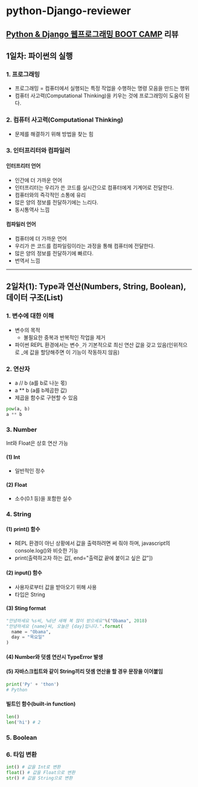 # python-Django-reviewer
[Python & Django 웹프로그래밍 BOOT CAMP](https://fastcampus.teachable.com/courses/enrolled/277684) 리뷰
---
## 1일차: 파이썬의 실행
### 1. 프로그래밍
* 프로그래밍 = 컴퓨터에서 실행되는 특정 작업을 수행하는 명령 모음을 만드는 행위
* 컴퓨터 사고력(Computational Thinking)을 키우는 것에 프로그래밍이 도움이 된다.
### 2. 컴퓨터 사고력(Computational Thinking)
* 문제를 해결하기 위해 방법을 찾는 힘
### 3. 인터프리터와 컴파일러
#### 인터프리터 언어
* 인간에 더 가까운 언어
* 인터프리터는 우리가 쓴 코드를 실시간으로 컴퓨터에게 기계어로 전달한다.
* 컴퓨터와의 즉각적인 소통에 유리
* 많은 양의 정보를 전달하기에는 느리다.
* 동시통역사 느낌
#### 컴파일러 언어
* 컴퓨터에 더 가까운 언어
* 우리가 쓴 코드를 컴파일링이라는 과정을 통해 컴퓨터에 전달한다.
* 많은 양의 정보를 전달하기에 빠르다.
* 번역서 느낌
---
## 2일차(1): Type과 연산(Numbers, String, Boolean), 데이터 구조(List)
### 1. 변수에 대한 이해
* 변수의 목적
  * 불필요한 중복과 반복적인 작업을 제거
* 파이썬 REPL 환경에서는 변수`_`가 기본적으로 최신 연산 값을 갖고 있음(인위적으로 _에 값을 할당해주면 이 기능이 작동하지 않음)
### 2. 연산자
* a // b (a를 b로 나눈 몫)
* a ** b (a를 b제곱한 값)
* 제곱을 함수로 구현할 수 있음
```python
pow(a, b)
a ** b 
```
### 3. Number
Int와 Float은 상호 연산 가능
#### (1) Int
* 일반적인 정수
#### (2) Float
* 소수(0.1 등)을 포함한 실수
### 4. String
#### (1) print() 함수
  * REPL 환경이 아닌 상황에서 값을 출력하려면 써 줘야 하며, javascript의 console.log()와 비슷한 기능
  * print(출력하고자 하는 값[, end="출력값 끝에 붙이고 싶은 값"])
#### (2) input() 함수
  * 사용자로부터 값을 받아오기 위해 사용
  * 타입은 String
#### (3) Sting format
  ```python
  "안녕하세요 %s씨, %d년 새해 복 많이 받으세요"%("Obama", 2018)
  "안녕하세요 {name}씨, 오늘은 {day}입니다.".format(
    name = "Obama",
    day = "목요일"
  )
  ```
#### (4) Number와 덧셈 연산시 TypeError 발생
#### (5) 자바스크립트와 같이 String끼리 덧셈 연산을 할 경우 문장을 이어붙임
  ```python
  print('Py' + 'thon')
  # Python
  ```
#### 빌트인 함수(built-in function)
  ```python
  len()
  len('hi') # 2
  ```
### 5. Boolean

### 6. 타입 변환
```python
int() # 값을 Int로 변환
float() # 값을 Float으로 변환
str() # 값을 String으로 변환
```

